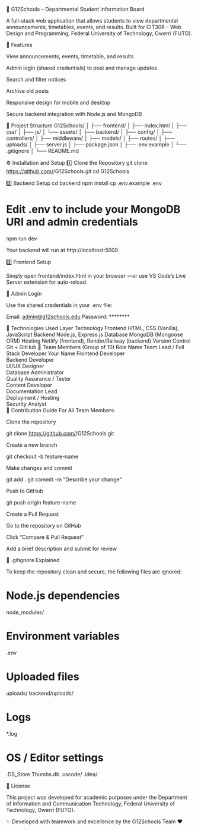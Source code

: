 🏫 G12Schools – Departmental Student Information Board

A full-stack web application that allows students to view departmental announcements, timetables, events, and results.
Built for CIT306 – Web Design and Programming, Federal University of Technology, Owerri (FUTO).

🚀 Features

View announcements, events, timetable, and results

Admin login (shared credentials) to post and manage updates

Search and filter notices

Archive old posts

Responsive design for mobile and desktop

Secure backend integration with Node.js and MongoDB

🧱 Project Structure
G12Schools/
│
├── frontend/
│   ├── index.html
│   ├── css/
│   ├── js/
│   └── assets/
│
├── backend/
│   ├── config/
│   ├── controllers/
│   ├── middleware/
│   ├── models/
│   ├── routes/
│   ├── uploads/
│   ├── server.js
│   ├── package.json
│   ├── .env.example
│   └── .gitignore
│
└── README.md

⚙️ Installation and Setup
1️⃣ Clone the Repository
git clone https://github.com/<your-username>/G12Schools.git
cd G12Schools

2️⃣ Backend Setup
cd backend
npm install
cp .env.example .env
# Edit .env to include your MongoDB URI and admin credentials
npm run dev


Your backend will run at http://localhost:5000

3️⃣ Frontend Setup

Simply open frontend/index.html in your browser
—or use VS Code’s Live Server extension for auto-reload.

🔐 Admin Login

Use the shared credentials in your .env file:

Email: admin@g12schools.edu
Password: ********

💾 Technologies Used
Layer	Technology
Frontend	HTML, CSS (Vanilla), JavaScript
Backend	Node.js, Express.js
Database	MongoDB (Mongoose ORM)
Hosting	Netlify (frontend), Render/Railway (backend)
Version Control	Git + GitHub
👥 Team Members (Group of 10)
Role	Name
Team Lead / Full Stack Developer	Your Name
Frontend Developer	
Backend Developer	
UI/UX Designer	
Database Administrator	
Quality Assurance / Tester	
Content Developer	
Documentation Lead	
Deployment / Hosting	
Security Analyst	
🧠 Contribution Guide
For All Team Members:

Clone the repository

git clone https://github.com/<your-username>/G12Schools.git


Create a new branch

git checkout -b feature-name


Make changes and commit

git add .
git commit -m "Describe your change"


Push to GitHub

git push origin feature-name


Create a Pull Request

Go to the repository on GitHub

Click “Compare & Pull Request”

Add a brief description and submit for review

📁 .gitignore Explained

To keep the repository clean and secure, the following files are ignored:

# Node.js dependencies
node_modules/

# Environment variables
.env

# Uploaded files
uploads/
backend/uploads/

# Logs
*.log

# OS / Editor settings
.DS_Store
Thumbs.db
.vscode/
.idea/

🧾 License

This project was developed for academic purposes under the
Department of Information and Communication Technology, Federal University of Technology, Owerri (FUTO).

✨ Developed with teamwork and excellence by the G12Schools Team ❤️